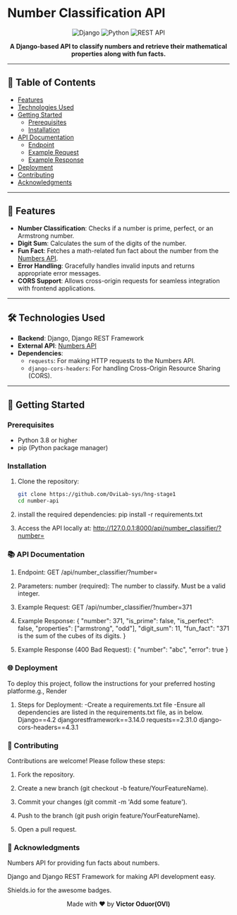 # Number Classification API

<p align="center">
  <img src="https://img.shields.io/badge/Django-092E20?style=for-the-badge&logo=django&logoColor=white" alt="Django">
  <img src="https://img.shields.io/badge/Python-3776AB?style=for-the-badge&logo=python&logoColor=white" alt="Python">
  <img src="https://img.shields.io/badge/REST_API-FF6F61?style=for-the-badge&logo=rest&logoColor=white" alt="REST API">
</p>

<p align="center">
  <strong>A Django-based API to classify numbers and retrieve their mathematical properties along with fun facts.</strong>
</p>

---

## 📖 Table of Contents
- [Features](#-features)
- [Technologies Used](#-technologies-used)
- [Getting Started](#-getting-started)
  - [Prerequisites](#prerequisites)
  - [Installation](#installation)
- [API Documentation](#-api-documentation)
  - [Endpoint](#endpoint)
  - [Example Request](#example-request)
  - [Example Response](#example-response)
- [Deployment](#-deployment)
- [Contributing](#-contributing)
- [Acknowledgments](#-acknowledgments)

---

## 🌟 Features
- **Number Classification**: Checks if a number is prime, perfect, or an Armstrong number.
- **Digit Sum**: Calculates the sum of the digits of the number.
- **Fun Fact**: Fetches a math-related fun fact about the number from the [Numbers API](http://numbersapi.com).
- **Error Handling**: Gracefully handles invalid inputs and returns appropriate error messages.
- **CORS Support**: Allows cross-origin requests for seamless integration with frontend applications.

---

## 🛠 Technologies Used
- **Backend**: Django, Django REST Framework
- **External API**: [Numbers API](http://numbersapi.com)
- **Dependencies**:
  - `requests`: For making HTTP requests to the Numbers API.
  - `django-cors-headers`: For handling Cross-Origin Resource Sharing (CORS).

---

## 🚀 Getting Started

### Prerequisites
- Python 3.8 or higher
- pip (Python package manager)

### Installation
1. Clone the repository:
   ```bash
   git clone https://github.com/OviLab-sys/hng-stage1
   cd number-api
2. install the required dependencies:
   pip install -r requirements.txt

3. Access the API locally at:
   http://127.0.0.1:8000/api/number_classifier/?number=<your-number>

### 📚 API Documentation
1. Endpoint:
    GET /api/number_classifier/?number=<number>

2. Parameters:
    number (required): The number to classify. Must be a valid integer.

3. Example Request:
    GET /api/number_classifier/?number=371

4. Example Response:
    {
    "number": 371,
    "is_prime": false,
    "is_perfect": false,
    "properties": ["armstrong", "odd"],
    "digit_sum": 11,
    "fun_fact": "371 is the sum of the cubes of its digits.
    }

5. Example Response (400 Bad Request):
    {
    "number": "abc",
    "error": true
    }


### 🌐 Deployment
To deploy this project, follow the instructions for your preferred hosting platforme.g., Render

1. Steps for Deployment:
    -Create a requirements.txt file 
    -Ensure all dependencies are listed in the requirements.txt file, as in below.
        Django==4.2
        djangorestframework==3.14.0
        requests==2.31.0
        django-cors-headers==4.3.1

### 🤝 Contributing

Contributions are welcome! Please follow these steps:

1. Fork the repository.

2. Create a new branch (git checkout -b feature/YourFeatureName).

3. Commit your changes (git commit -m 'Add some feature').

4. Push to the branch (git push origin feature/YourFeatureName).

5. Open a pull request.

### 🙏 Acknowledgments

Numbers API for providing fun facts about numbers.

Django and Django REST Framework for making API development easy.

Shields.io for the awesome badges.

<p align="center"> Made with ❤️ by <strong>Victor Oduor(OVI)</strong> </p> 
